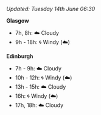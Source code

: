 *Updated: Tuesday 14th June 06:30*

**Glasgow**

* 7h, 8h: :cloud: Cloudy
* 9h - 18h: :cyclone: Windy (:cloud:)

**Edinburgh**

* 7h - 9h: :cloud: Cloudy
* 10h - 12h: :cyclone: Windy (:cloud:)
* 13h - 15h: :cloud: Cloudy
* 16h: :cyclone: Windy (:cloud:)
* 17h, 18h: :cloud: Cloudy
